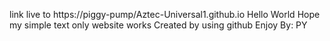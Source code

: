 link live to https://piggy-pump/Aztec-Universal1.github.io
Hello World
Hope my simple text only website works
Created by using github
Enjoy
By: PY
